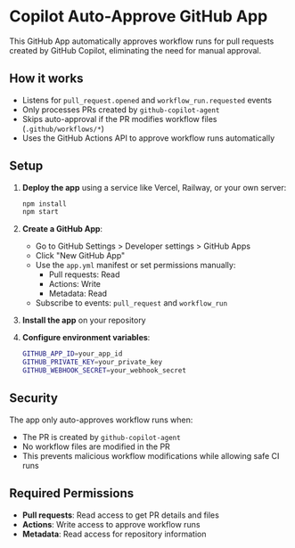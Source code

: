 # Copilot Auto-Approve GitHub App

This GitHub App automatically approves workflow runs for pull requests created by GitHub Copilot, eliminating the need for manual approval.

## How it works

- Listens for `pull_request.opened` and `workflow_run.requested` events
- Only processes PRs created by `github-copilot-agent`
- Skips auto-approval if the PR modifies workflow files (`.github/workflows/*`)
- Uses the GitHub Actions API to approve workflow runs automatically

## Setup

1. **Deploy the app** using a service like Vercel, Railway, or your own server:

   ```bash
   npm install
   npm start
   ```

2. **Create a GitHub App**:
   - Go to GitHub Settings > Developer settings > GitHub Apps
   - Click "New GitHub App"
   - Use the `app.yml` manifest or set permissions manually:
     - Pull requests: Read
     - Actions: Write
     - Metadata: Read
   - Subscribe to events: `pull_request` and `workflow_run`

3. **Install the app** on your repository

4. **Configure environment variables**:

   ```bash
   GITHUB_APP_ID=your_app_id
   GITHUB_PRIVATE_KEY=your_private_key
   GITHUB_WEBHOOK_SECRET=your_webhook_secret
   ```

## Security

The app only auto-approves workflow runs when:

- The PR is created by `github-copilot-agent`
- No workflow files are modified in the PR
- This prevents malicious workflow modifications while allowing safe CI runs

## Required Permissions

- **Pull requests**: Read access to get PR details and files
- **Actions**: Write access to approve workflow runs
- **Metadata**: Read access for repository information
